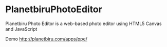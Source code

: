 # PlanetbiruPhotoEditor
Planetbiru Photo Editor is a web-based photo editor using HTML5 Canvas and JavaScript

Demo http://planetbiru.com/apps/ppe/
